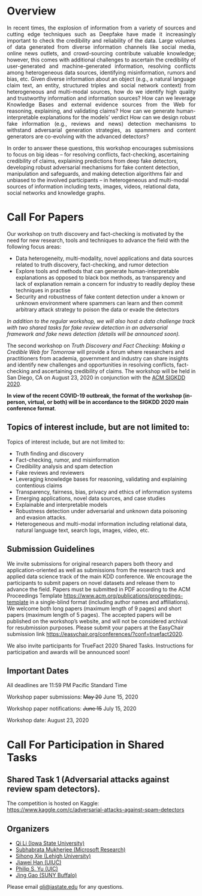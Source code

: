 # Overview
<p align="justify">
In recent times, the explosion of information from a variety of sources and cutting edge techniques such as Deepfake have made it increasingly important to check the credibility and reliability of the data. Large volumes of data generated from diverse information channels like social media, online news outlets, and crowd-sourcing contribute valuable knowledge; however, this comes with additional challenges to ascertain the credibility of user-generated and machine-generated information, resolving conflicts among heterogeneous data sources, identifying misinformation, rumors and bias, etc. Given diverse information about an object (e.g., a natural language claim text, an entity, structured triples and social network context) from heterogeneous and multi-modal sources, how do we identify high quality and trustworthy information and information sources? How can we leverage Knowledge Bases and external evidence sources from the Web for reasoning, explaining, and validating claims? How can we generate human-interpretable explanations for the models’ verdict How can we design robust fake information (e.g., reviews and news) detection mechanisms to withstand adversarial generation strategies, as spammers and content generators are co-evolving with the advanced detectors? &nbsp;

In order to answer these questions, this workshop encourages submissions to focus on big ideas – for resolving conflicts, fact-checking, ascertaining credibility of claims, explaining predictions from deep fake detectors, developing robust adversarial mechanisms for fake content detection, manipulation and safeguards, and making detection algorithms fair and unbiased to the involved participants – in heterogeneous and multi-modal sources of information including texts, images, videos, relational data, social networks and knowledge graphs.
</p>

# Call For Papers		

Our workshop on truth discovery and fact-checking is motivated by the need for new research, tools and techniques to advance the field with the following focus areas:
	
- Data heterogeneity, multi-modality, novel applications and data sources related to truth discovery, fact-checking, and rumor detection
- Explore tools and methods that can generate human-interpretable explanations as opposed to black box methods, as transparency and lack of explanation remain a concern for industry to readily deploy these techniques in practise
- Security and robustness of fake content detection under a known or unknown environment where spammers can learn and then commit arbitrary attack strategy to poison the data or evade the detectors

*In addition to the regular workshop, we will also host a data challenge track with two shared tasks for fake review detection in an adversarial framework and fake news detection (details will be announced soon).*

The second workshop on _Truth Discovery and Fact Checking: Making a Credible Web for Tomorrow_ will provide a forum where researchers and practitioners from academia, government and industry can share insights and identify new challenges and opportunities in resolving conflicts, fact-checking and ascertaining credibility of claims. The workshop will be held in San Diego, CA on August 23, 2020 in conjunction with the [ACM SIGKDD 2020](https://www.kdd.org/kdd2020/).

**In view of the recent COVID-19 outbreak, the format of the workshop (in-person, virtual, or both) will be in accordance to the SIGKDD 2020 main conference format**.

## Topics of interest include, but are not limited to:

Topics of interest include, but are not limited to:
* Truth finding and discovery
* Fact-checking, rumor, and misinformation
* Credibility analysis and spam detection
* Fake reviews and reviewers
* Leveraging knowledge bases for reasoning, validating and explaining contentious claims
* Transparency, fairness, bias, privacy and ethics of information systems
* Emerging applications, novel data sources, and case studies
* Explainable and interpretable models
* Robustness detection under adversarial and unknown data poisoning and evasion attacks.
* Heterogeneous and multi-modal information including relational data, natural language text, search logs, images, video, etc.
	
## Submission Guidelines
We invite submissions for original research papers both theory and application-oriented as well as submissions from the research track and applied data science track of the main KDD conference. We encourage the participants to submit papers on novel datasets and release them to advance the field. Papers must be submitted in PDF according to the ACM Proceedings Template <https://www.acm.org/publications/proceedings-template> in a single-blind format (including author names and affiliations). We welcome both long papers (maximum length of 9 pages) and short papers (maximum length of 5 pages). The accepted papers will be published on the workshop’s website, and will not be considered archival for resubmission purposes. Please submit your papers at the EasyChair submission link <https://easychair.org/conferences/?conf=truefact2020>.

We also invite participants for TrueFact 2020 Shared Tasks. Instructions for participation and awards will be announced soon!

## Important Dates

All deadlines are 11:59 PM Pacific Standard Time

Workshop paper submissions: ~~May 20~~ June 15, 2020

Workshop paper notifications: ~~June 15~~ July 15, 2020

Workshop date: August 23, 2020	

# Call For Participation in Shared Tasks		
## Shared Task 1 (Adversarial attacks against review spam detectors).
The competition is hosted on Kaggle: https://www.kaggle.com/c/adversarial-attacks-against-spam-detectors

## Organizers

* [Qi Li (Iowa State University)](https://www.cs.iastate.edu/people/qi-li)
* [Subhabrata Mukherjee (Microsoft Research)](https://www.microsoft.com/en-us/research/people/submukhe/)
* [Sihong Xie (Lehigh University)](http://www.cse.lehigh.edu/~sxie/)
* [Jiawei Han (UIUC)](http://hanj.cs.illinois.edu/)
* [Philip S. Yu (UIC)](https://www.cs.uic.edu/~psyu/)
* [Jing Gao (SUNY Buffalo)](https://cse.buffalo.edu/~jing/)

Please email <qli@iastate.edu> for any questions.
